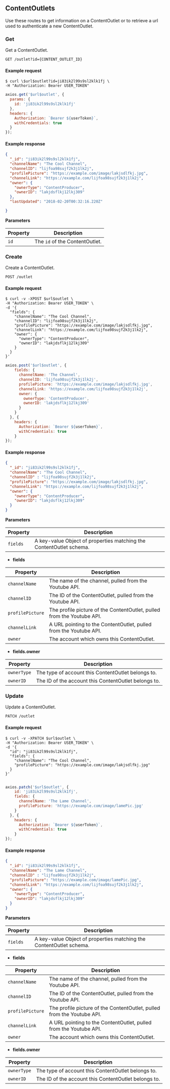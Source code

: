 ## ContentOutlets

Use these routes to get information on a ContentOutlet or to retrieve a url used to authenticate a new ContentOutlet.

### Get

Get a ContentOutlet.

```endpoint
GET /outlet?id={CONTENT_OUTLET_ID}
```

#### Example request

```curl
$ curl \$url$outlet?id=ji83ik2l99s9sl2klk1fj \
-H "Authorization: Bearer USER_TOKEN"
```

```javascript
axios.get('$url$outlet', {
  params: {
    id: 'ji83ik2l99s9sl2klk1fj'
  },
  headers: {
    Authorization: `Bearer ${userToken}`,
    withCredentials: true
  }
});
```

#### Example response

```json
{
  "_id": "ji83ik2l99s9sl2klk1fj",
  "channelName": "The Cool Channel",
  "channelID": "lijfoa98sujf2k3j1lk2j",
  "profilePicture": "https://example.com/image/lakjsdlfkj.jpg",
  "channelLink": "https://example.com/lijfoa98sujf2k3j1lk2j",
  "owner": {
    "ownerType": "ContentProducer",
    "ownerID": "lakjdsflkj12lkj309"
  },
  "lastUpdated": "2018-02-20T00:32:16.220Z"

}
```

**Parameters**

Property | Description
---------|---------
`id`     | The `id` of the ContentOutlet.






### Create

Create a ContentOutlet.

```endpoint
POST /outlet
```

#### Example request

```curl
$ curl -v -XPOST $url$outlet \
-H "Authorization: Bearer USER_TOKEN" \
-d '{
  "fields": {
    "channelName": "The Cool Channel",
    "channelID": "lijfoa98sujf2k3j1lk2j",
    "profilePicture": "https://example.com/image/lakjsdlfkj.jpg",
    "channelLink": "https://example.com/lijfoa98sujf2k3j1lk2j",
    "owner": {
      "ownerType": "ContentProducer",
      "ownerID": "lakjdsflkj12lkj309"
    }
  }
}'
```

```javascript
axios.post('$url$outlet', {
    fields: {
      channelName: 'The Channel',
      channelID: 'lijfoa98sujf2k3j1lk2j',
      profilePicture: 'https://example.com/image/lakjsdlfkj.jpg',
      channelLink: 'https://example.com/lijfoa98sujf2k3j1lk2j',
      owner: {
        ownerType: 'ContentProducer',
        ownerID: 'lakjdsflkj12lkj309'
      }
    }
  }, {
    headers: {
      Authorization: `Bearer ${userToken}`,
      withCredentials: true
    }
});
```

#### Example response

```json
{
  "_id": "ji83ik2l99s9sl2klk1fj",
  "channelName": "The Cool Channel",
  "channelID" : "lijfoa98sujf2k3j1lk2j",
  "profilePicture": "https://example.com/image/lakjsdlfkj.jpg",
  "channelLink": "https://example.com/lijfoa98sujf2k3j1lk2j",
  "owner": {
    "ownerType": "ContentProducer",
    "ownerID": "lakjdsflkj12lkj309"
  }
}
```

**Parameters**

Property | Description
---------|---------
`fields` | A key-value Object of properties matching the ContentOutlet schema.


 - **fields**

Property         | Description
-----------------|-----------------
`channelName`    | The name of the channel, pulled from the Youtube API.
`channelID`      | The ID of the ContentOutlet, pulled from the Youtube API.
`profilePicture` | The profile picture of the ContentOutlet, pulled from the Youtube API.
`channelLink`    | A URL pointing to the ContentOutlet, pulled from the Youtube API.
`owner`          | The account which owns this ContentOutlet.

 - **fields.owner**

Property    | Description
------------|------------
`ownerType` | The type of account this ContentOutlet belongs to.
`ownerID`   | The ID of the account this ContentOutlet belongs to.







### Update

Update a ContentOutlet.

```endpoint
PATCH /outlet
```

#### Example request

```curl
$ curl -v -XPATCH $url$outlet \
-H "Authorization: Bearer USER_TOKEN" \
-d '{
  "id": "ji83ik2l99s9sl2klk1fj",
  "fields": {
    "channelName": "The Cool Channel",
    "profilePicture": "https://example.com/image/lakjsdlfkj.jpg"
  }
}'
```

```javascript

axios.patch('$url$outlet', {
    id: 'ji83ik2l99s9sl2klk1fj',
    fields: {
      channelName: 'The Lame Channel',
      profilePicture: 'https://example.com/image/lamePic.jpg'
    }
  }, {
    headers: {
      Authorization: `Bearer ${userToken}`,
      withCredentials: true
    }
});

```

#### Example response

```json
{
  "_id": "ji83ik2l99s9sl2klk1fj",
  "channelName": "The Lame Channel",
  "channelID" : "lijfoa98sujf2k3j1lk2j",
  "profilePicture": "https://example.com/image/lamePic.jpg",
  "channelLink": "https://example.com/lijfoa98sujf2k3j1lk2j",
  "owner": {
    "ownerType": "ContentProducer",
    "ownerID": "lakjdsflkj12lkj309"
  }
}
```

**Parameters**

Property | Description
---------|---------
`fields` | A key-value Object of properties matching the ContentOutlet schema.


  - **fields**

Property         | Description
-----------------|-----------------
`channelName`    | The name of the channel, pulled from the Youtube API.
`channelID`      | The ID of the ContentOutlet, pulled from the Youtube API.
`profilePicture` | The profile picture of the ContentOutlet, pulled from the Youtube API.
`channelLink`    | A URL pointing to the ContentOutlet, pulled from the Youtube API.
`owner`          | The account which owns this ContentOutlet.

  - **fields.owner**

Property    | Description
------------|------------
`ownerType` | The type of account this ContentOutlet belongs to.
`ownerID`   | The ID of the account this ContentOutlet belongs to.
